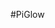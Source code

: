 <!--
---
name: PiGlow
description: 18 einfache LEDs als Spirale angeordnet und über Python ansteuerbar.
pincount: 26
pin:
  '3':
    mode: i2c
  '5':
    mode: i2c
-->
#PiGlow

